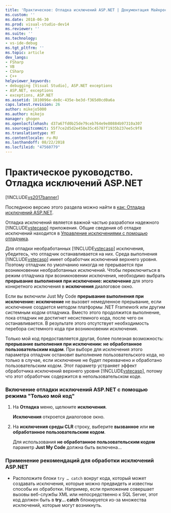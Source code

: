 ```yaml
---
title: 'Практическое: Отладка исключений ASP.NET | Документация Майкрософт'
ms.custom: ''
ms.date: 2018-06-30
ms.prod: visual-studio-dev14
ms.reviewer: ''
ms.suite: ''
ms.technology:
- vs-ide-debug
ms.tgt_pltfrm: ''
ms.topic: article
dev_langs:
- FSharp
- VB
- CSharp
- C++
helpviewer_keywords:
- debugging [Visual Studio], ASP.NET exceptions
- ASP.NET, exceptions
- exceptions, ASP.NET
ms.assetid: 1810096e-de8c-435e-be3d-f365d0cd0a6a
caps.latest.revision: 26
author: mikejo5000
ms.author: mikejo
manager: ghogen
ms.openlocfilehash: d37a67fd0b25de79ceb764e9e80884b97310a307
ms.sourcegitcommit: 55f7ce2d5d2e458e35c45787f1935b237ee5c9f8
ms.translationtype: MT
ms.contentlocale: ru-RU
ms.lasthandoff: 08/22/2018
ms.locfileid: "47560779"
---
```

# <a name="how-to-debug-aspnet-exceptions"></a>Практическое руководство. Отладка исключений ASP.NET
[!INCLUDE[vs2017banner](../includes/vs2017banner.md)]

Последнюю версию этого раздела можно найти в [как: Отладка исключений ASP.NET](https://docs.microsoft.com/visualstudio/debugger/how-to-debug-aspnet-exceptions).  
  
Отладка исключений является важной частью разработки надежного [!INCLUDE[vstecasp](../includes/vstecasp-md.md)] приложения. Общие сведения об отладке исключений находится в [Управление исключениями с помощью отладчика](../debugger/managing-exceptions-with-the-debugger.md).  
  
 Для отладки необработанных [!INCLUDE[vstecasp](../includes/vstecasp-md.md)] исключения, убедитесь, что отладчик останавливается на них. Среда выполнения [!INCLUDE[vstecasp](../includes/vstecasp-md.md)] имеет обработчик исключений верхнего уровня. Поэтому отладчик по умолчанию никогда не прерывается при возникновении необработанных исключений. Чтобы переключиться в режим отладчика при возникновении исключения, необходимо выбрать **прерывание выполнения при исключение: исключение** для этого конкретного исключения в **исключения** диалоговое окно.  
  
 Если вы включили Just My Code **прерывание выполнения при исключение: исключение** не вызовет немедленное прерывание, если исключение создается методом платформы .NET Framework или другим системным кодом отладчика. Вместо этого продолжится выполнение, пока отладчик не достигнет несистемного кода, после чего он останавливается. В результате этого отсутствует необходимость перебора системного кода при возникновении исключения.  
  
 Только мой код предоставляется другая, более полезная возможность: **прерывание выполнения при исключении: не обработанное пользовательским кодом**. При выборе для исключения этого параметра отладчик остановит выполнение пользовательского кода, но только в случае, если исключение не будет перехвачено и обработано пользовательским кодом. Этот параметр устраняет эффект обработчика исключений верхнего уровня [!INCLUDE[vstecasp](../includes/vstecasp-md.md)], потому что этот обработчик содержится в непользовательском коде.  
  
### <a name="to-enable-debugging-of-aspnet-exceptions-with-just-my-code"></a>Включение отладки исключений ASP.NET с помощью режима "Только мой код"  
  
1.  На **Отладка** меню, щелкните **исключения**.  
  
     **Исключения** откроется диалоговое окно.  
  
2.  На **исключения среды CLR** строку, выберите **вызванное** или **не обработанное пользовательским кодом**.  
  
     Для использования **не обработанное пользовательским кодом** параметр **Just My Code** должна быть включена...  
  
### <a name="to-use-best-practices-for-aspnet-exception-handling"></a>Применение рекомендаций для обработки исключений ASP.NET  
  
-   Расположите блоки `try … catch` вокруг кода, который может создавать исключения, которые можно предвидеть и известны способы их обработки. Например, если приложение совершает вызовы веб-службы XML или непосредственно к SQL Server, этот код должен быть в **try... catch** блокируется из-за множества исключений, которые могут возникнуть.



